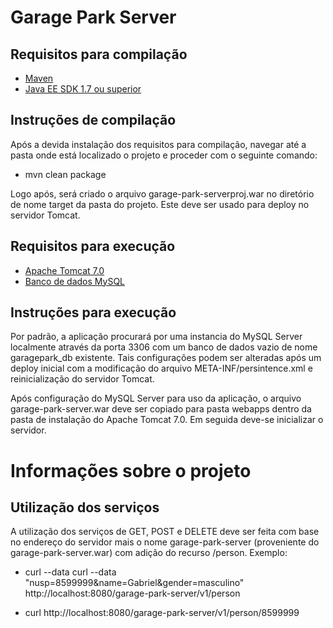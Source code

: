 Garage Park Server
==================

Requisitos para compilação
-------------------------------------------
 * [Maven](http://maven.apache.org/download.cgi)
 * [Java EE SDK 1.7 ou superior](http://www.oracle.com/technetwork/java/javaee/downloads/java-ee-sdk-7-downloads-1956236.html)

Instruções de compilação
------------------------------------

Após a devida instalação dos requisitos para compilação, navegar até a pasta onde está localizado o projeto e proceder com o seguinte comando:

* mvn clean package

Logo após, será criado o arquivo garage-park-serverproj.war no diretório de nome target da pasta do projeto. Este deve ser usado para deploy no servidor Tomcat.

Requisitos para execução
-------------------------------------
* [Apache Tomcat 7.0](http://tomcat.apache.org/download-70.cgi)
* [Banco de dados MySQL](http://dev.mysql.com/downloads/mysql/5.6.html)

Instruções para execução
-------------------------------------
Por padrão, a aplicação procurará por uma instancia do MySQL Server localmente através da porta 3306 com um banco de dados vazio de nome garagepark_db existente. Tais configurações podem ser alteradas após um deploy inicial com a modificação do arquivo META-INF/persintence.xml e reinicialização do servidor Tomcat.

Após configuração do MySQL Server para uso da aplicação, o arquivo garage-park-server.war deve ser copiado para pasta webapps dentro da pasta de instalação do Apache Tomcat 7.0. Em seguida deve-se inicializar o servidor.

Informações sobre o projeto
====================

Utilização dos serviços
--------------------------------
A utilização dos serviços de GET, POST e DELETE deve ser feita com base no endereço do servidor mais o nome garage-park-server (proveniente do garage-park-server.war) com adição do recurso /person. Exemplo:
 
* curl --data curl --data "nusp=8599999&name=Gabriel&gender=masculino" http://localhost:8080/garage-park-server/v1/person

* curl http://localhost:8080/garage-park-server/v1/person/8599999